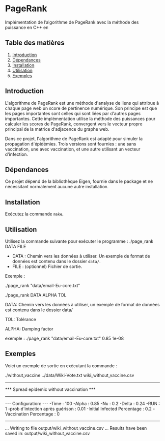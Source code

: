 # PageRank
Implémentation de l’algorithme de PageRank avec la méthode des puissance en C++ en 


## Table des matières

1. [Introduction](#introduction)
2. [Dépendances](#dépendances)
3. [Installation](#installation)
4. [Utilisation](#utilisation)
5. [Exemples](#exemples)


## Introduction
L'algorithme de PageRank est une méthode d'analyse de liens qui attribue à chaque page web un score de pertinence numérique. Son principe est que les pages importantes sont celles qui sont liées par d'autres pages importantes. Cette implémentation utilise la méthode des puissances pour calculer les scores de PageRank, convergent vers le vecteur propre principal de la matrice d'adjacence du graphe web.

Dans ce projet, l'algorithme de PageRank est adapté pour simuler la propagation d'épidémies. Trois versions sont fournies : une sans vaccination, une avec vaccination, et une autre utilisant un vecteur d'infection.

## Dépendances
Ce projet dépend de la bibliothèque Eigen, fournie dans le package et ne nécessitant normalement aucune autre installation.

## Installation
Exécutez la commande `make`.

## Utilisation 
Utilisez la commande suivante pour exécuter le programme :
./page_rank DATA FILE

- DATA : Chemin vers les données à utiliser. Un exemple de format de données est contenu dans le dossier `data/`.
- FILE : (optionnel) Fichier de sortie.

Exemple : 

./page_rank "data/email-Eu-core.txt" 

./page_rank DATA ALPHA TOL

DATA: Chemin vers les données à utiliser, un exemple de format de données est contenu dans le dossier data/

TOL: Tolérance 

ALPHA: Damping factor

exemple : 
    ./page_rank "data/email-Eu-core.txt" 0.85 1e-08



## Exemples
Voici un exemple de sortie en exécutant la commande :

./without_vaccine ../data/Wiki-Vote.txt wiki_without_vaccine.csv

**********************************
*** Spread epidemic without vaccination ***

----------------------------------
--- Configuration: ---
        -Time : 100
        -Alpha : 0.85
        -Nu : 0.2
        -Delta : 0.24
        -RUN : 1
        -prob d'intection après guérison : 0.01
        -Initial Infected Percentage : 0.2
        -Vaccination Percentage : 0

----------------------------------

... Writing to file output/wiki_without_vaccine.csv ... 
Results have been saved in: output/wiki_without_vaccine.csv